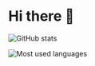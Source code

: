 # Hi there 👋

![GitHub stats](https://github-readme-stats.vercel.app/api?username=chutified&count_private=true&show_icons=true&theme=graywhite&include_all_commits=true&line_height=30)

![Most used languages](https://github-readme-stats.vercel.app/api/top-langs/?username=chutified&langs_count=8&layout=compact&theme=graywhite&card_width=445)
